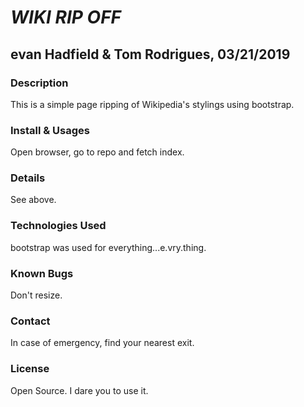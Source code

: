 # _WIKI RIP OFF_

## evan Hadfield & Tom Rodrigues, 03/21/2019

### Description
This is a simple page ripping of Wikipedia's stylings using bootstrap.

### Install & Usages
Open browser, go to repo and fetch index.

### Details
See above.

### Technologies Used
bootstrap was used for everything...e.vry.thing.

### Known Bugs
Don't resize.

### Contact
In case of emergency, find your nearest exit.

### License
Open Source. I dare you to use it.
